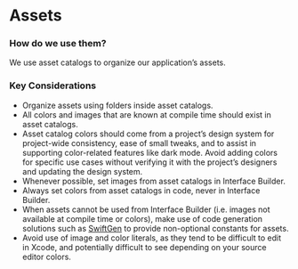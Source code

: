 # Assets
### How do we use them?
We use asset catalogs to organize our application’s assets.

### Key Considerations
* Organize assets using folders inside asset catalogs.
* All colors and images that are known at compile time should exist in asset catalogs. 
* Asset catalog colors should come from a project’s design system for project-wide consistency, ease of small tweaks, and to assist in supporting color-related features like dark mode. Avoid adding colors for specific use cases without verifying it with the project’s designers and updating the design system.
* Whenever possible, set images from asset catalogs in Interface Builder. 
* Always set colors from asset catalogs in code, never in Interface Builder.
* When assets cannot be used from Interface Builder (i.e. images not available at compile time or colors), make use of code generation solutions such as [SwiftGen](https://github.com/SwiftGen/SwiftGen#asset-catalog) to provide non-optional constants for assets.
* Avoid use of image and color literals, as they tend to be difficult to edit in Xcode, and potentially difficult to see depending on your source editor colors.
